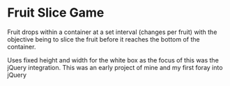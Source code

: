 # Fruit Slice Game
Fruit drops within a container at a set interval (changes per fruit) with the objective being to slice the fruit before it reaches the bottom of the container.

Uses fixed height and width for the white box as the focus of this was the jQuery integration. 
This was an early project of mine and my first foray into jQuery
